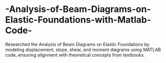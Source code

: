 # -Analysis-of-Beam-Diagrams-on-Elastic-Foundations-with-Matlab-Code-
Researched the Analysis of Beam Diagrams on Elastic Foundations by modeling displacement, slope, shear, and moment diagrams using MATLAB code, ensuring alignment with theoretical concepts from textbooks.
